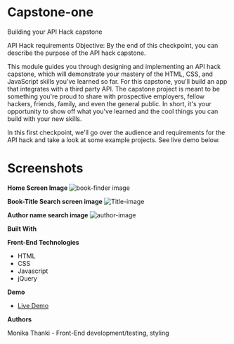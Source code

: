 # **Capstone-one**

Building your API Hack capstone

API Hack requirements Objective: By the end of this checkpoint, you can describe the purpose of the API hack capstone.

This module guides you through designing and implementing an API hack capstone, which will demonstrate your mastery of the HTML, CSS, and JavaScript skills you&#39;ve learned so far. For this capstone, you&#39;ll build an app that integrates with a third party API. The capstone project is meant to be something you&#39;re proud to share with prospective employers, fellow hackers, friends, family, and even the general public. In short, it&#39;s your opportunity to show off what you&#39;ve learned and the cool things you can build with your new skills.

In this first checkpoint, we&#39;ll go over the audience and requirements for the API hack and take a look at some example projects. See live demo below.

##
# **Screenshots**

**Home Screen Image**
![book-finder image](https://user-images.githubusercontent.com/63766164/89110165-d19a6f80-d3fc-11ea-833a-3ce5223929dc.PNG)


**Book-Title Search screen image**
![Title-image](https://user-images.githubusercontent.com/63766164/89110170-d95a1400-d3fc-11ea-83dd-2672c460460e.PNG)




**Author name search image**
![author-image](https://user-images.githubusercontent.com/63766164/89110172-e119b880-d3fc-11ea-8d60-4107a28268aa.PNG)



**Built With**

**Front-End Technologies**

- HTML
- CSS
- Javascript
- jQuery

**Demo**

- [Live Demo](https://monikathanki.github.io/Bookfinder/)

**Authors**

Monika Thanki - Front-End development/testing, styling


